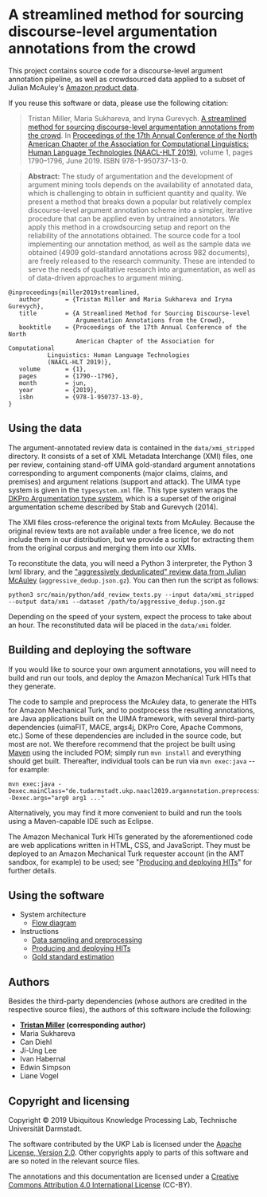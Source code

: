 # A streamlined method for sourcing discourse-level argumentation annotations from the crowd

This project contains source code for a discourse-level argument
annotation pipeline, as well as crowdsourced data applied to a subset
of Julian McAuley's [Amazon product
data](http://jmcauley.ucsd.edu/data/amazon/index.html).

If you reuse this software or data, please use the following citation:

> Tristan Miller, Maria Sukhareva, and Iryna Gurevych. [A streamlined
> method for sourcing discourse-level argumentation annotations from
> the crowd](https://www.aclweb.org/anthology/N19-1177). In
> [Proceedings of the 17th Annual Conference of the North American
> Chapter of the Association for Computational Linguistics: Human
> Language Technologies (NAACL-HLT 2019)](https://naacl2019.org/),
> volume 1, pages 1790–1796, June 2019. ISBN 978-1-950737-13-0.

> **Abstract:** The study of argumentation and the development of
> argument mining tools depends on the availability of annotated data,
> which is challenging to obtain in sufficient quantity and
> quality. We present a method that breaks down a popular but
> relatively complex discourse-level argument annotation scheme into a
> simpler, iterative procedure that can be applied even by untrained
> annotators. We apply this method in a crowdsourcing setup and report
> on the reliability of the annotations obtained. The source code for
> a tool implementing our annotation method, as well as the sample
> data we obtained (4909 gold-standard annotations across 982
> documents), are freely released to the research community. These are
> intended to serve the needs of qualitative research into
> argumentation, as well as of data-driven approaches to argument
> mining.

```
@inproceedings{miller2019streamlined,
   author       = {Tristan Miller and Maria Sukhareva and Iryna Gurevych},
   title        = {A Streamlined Method for Sourcing Discourse-level
                   Argumentation Annotations from the Crowd},
   booktitle    = {Proceedings of the 17th Annual Conference of the North
                   American Chapter of the Association for Computational
		   Linguistics: Human Language Technologies
		   (NAACL-HLT 2019)},
   volume       = {1},
   pages        = {1790--1796},
   month        = jun,
   year         = {2019},
   isbn         = {978-1-950737-13-0},
}
```

## Using the data

The argument-annotated review data is contained in the
`data/xmi_stripped` directory. It consists of a set of XML Metadata
Interchange (XMI) files, one per review, containing stand-off UIMA
gold-standard argument annotations corresponding to argument
components (major claims, claims, and premises) and argument relations
(support and attack).  The UIMA type system is given in the
`typesystem.xml` file.  This type system wraps
the
[DKPro Argumentation type system](https://github.com/dkpro/dkpro-argumentation),
which is a superset of the original argumentation scheme described by
Stab and Gurevych (2014).

The XMI files cross-reference the original texts from McAuley.
Because the original review texts are not available under a free
licence, we do not include them in our distribution, but we provide a
script for extracting them from the original corpus and merging them
into our XMIs.

To reconstitute the data, you will need a Python 3 interpreter, the
Python 3 lxml library, and
the
["aggressively deduplicated" review data from Julian McAuley](http://jmcauley.ucsd.edu/data/amazon/) (`aggressive_dedup.json.gz`).  You can then run the script as follows:

```
python3 src/main/python/add_review_texts.py --input data/xmi_stripped --output data/xmi --dataset /path/to/aggressive_dedup.json.gz
```

Depending on the speed of your system, expect the process to take
about an hour.  The reconstituted data will be placed in the
`data/xmi` folder.


## Building and deploying the software

If you would like to source your own argument annotations, you will
need to build and run our tools, and deploy the Amazon Mechanical Turk
HITs that they generate.

The code to sample and preprocess the McAuley data, to generate the
HITs for Amazon Mechanical Turk, and to postprocess the resulting
annotations, are Java applications built on the UIMA framework, with
several third-party dependencies (uimaFIT, MACE, args4j, DKPro Core,
Apache Commons, etc.)  Some of these dependencies are included in the
source code, but most are not.  We therefore recommend that the
project be built using [Maven](https://maven.apache.org/) using the
included POM; simply run `mvn install` and everything should get
built.  Thereafter, individual tools can be run via `mvn exec:java` --
for example:

```
mvn exec:java -Dexec.mainClass="de.tudarmstadt.ukp.naacl2019.argannotation.preprocessing.Step01DataSampling" -Dexec.args="arg0 arg1 ..."
```

Alternatively, you may find it more convenient to build and run the
tools using a Maven-capable IDE such as Eclipse.

The Amazon Mechanical Turk HITs generated by the aforementioned code
are web applications written in HTML, CSS, and JavaScript.  They must
be deployed to an Amazon Mechanical Turk requester account (in the AMT
sandbox, for example) to be used; see "[Producing and deploying
HITs](doc/hits.md)" for further details.


## Using the software

* System architecture
  * [Flow diagram](doc/argannotation-flow-diagram.draw.io.pdf)
* Instructions
  * [Data sampling and preprocessing](doc/datasampling.md)
  * [Producing and deploying HITs](doc/hits.md)
  * [Gold standard estimation](doc/goldestimation.md)


## Authors

Besides the third-party dependencies (whose authors are credited in
the respective source files), the authors of this software include the
following:

* **[Tristan Miller](https://logological.org/) (corresponding author)**
* Maria Sukhareva
* Can Diehl
* Ji-Ung Lee
* Ivan Habernal
* Edwin Simpson
* Liane Vogel


## Copyright and licensing

Copyright © 2019 Ubiquitous Knowledge Processing Lab, Technische
Universität Darmstadt.

The software contributed by the UKP Lab is licensed under the [Apache
License, Version 2.0](http://www.apache.org/licenses/LICENSE-2.0).
Other copyrights apply to parts of this software and are so noted in
the relevant source files.

The annotations and this documentation are licensed under
a
[Creative Commons Attribution 4.0 International License](https://creativecommons.org/licenses/by/4.0/) (CC-BY).


